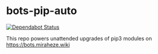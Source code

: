 # bots-pip-auto
[![Dependabot Status](https://api.dependabot.com/badges/status?host=github&repo=MirahezeBots/bots-pip-auto)](https://dependabot.com)


This repo powers unattended upgrades of pip3 modules on https://bots.miraheze.wiki
